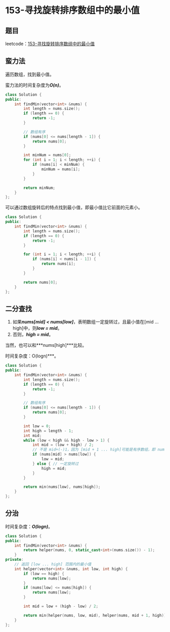 # 153-寻找旋转排序数组中的最小值

## 题目

leetcode：[153-寻找旋转排序数组中的最小值](https://leetcode-cn.com/problems/find-minimum-in-rotated-sorted-array/)

## 蛮力法

遍历数组，找到最小值。

蛮力法的时间复杂度为***O(n)***。

```c++
class Solution {
public:
    int findMin(vector<int> &nums) {
        int length = nums.size();
        if (length == 0) {
            return -1;
        }

        // 数组有序
        if (nums[0] <= nums[length - 1]) {
            return nums[0];
        }

        int minNum = nums[0];
        for (int i = 1; i < length; ++i) {
            if (nums[i] < minNum) {
                minNum = nums[i];
            }
        }

        return minNum;
    }
};
```

可以通过数组旋转后的特点找到最小值，即最小值比它前面的元素小。

```c++
class Solution {
public:
    int findMin(vector<int> &nums) {
        int length = nums.size();
        if (length == 0) {
            return -1;
        }

        for (int i = 1; i < length; ++i) {
            if (nums[i] < nums[i - 1]) {
                return nums[i];
            }
        }

        return nums[0];
    }
};
```

## 二分查找

1. 如果***nums[mid] < nums[low]***，表明数组一定旋转过，且最小值在[mid … high]中，则***low = mid***。
2. 否则，***high = mid***。

当然，也可以和***nums[high]***比较。

时间复杂度：O(logn)***。

```c++
class Solution {
public:
    int findMin(vector<int> &nums) {
        int length = nums.size();
        if (length == 0) {
            return -1;
        }

        // 数组有序
        if (nums[0] <= nums[length - 1]) {
            return nums[0];
        }

        int low = 0;
        int high = length - 1;
        int mid;
        while (low < high && high - low > 1) {
            int mid = (low + high) / 2;
            // 不是 mid+(-)1，因为 [mid + 1 ... high]可能是有序数组，即 nums[mid + 1] 是最小值
            if (nums[mid] > nums[low]) {
                low = mid; 
            } else { // 一定旋转过
                high = mid;
            }
        }

        return min(nums[low], nums[high]);
    }
};
```

## 分治

时间复杂度：***O(logn)***。

```c++
class Solution {
public:
    int findMin(vector<int> &nums) {
        return helper(nums, 0, static_cast<int>(nums.size()) - 1);
    }
private:
    // 返回 [low ... high] 范围内的最小值
    int helper(vector<int> &nums, int low, int high) {
        if (low == high) {
            return nums[low];
        }
        if (nums[low] <= nums[high]) {
            return nums[low];
        }

        int mid = low + (high - low) / 2;

        return min(helper(nums, low, mid), helper(nums, mid + 1, high));
    }
};
```

